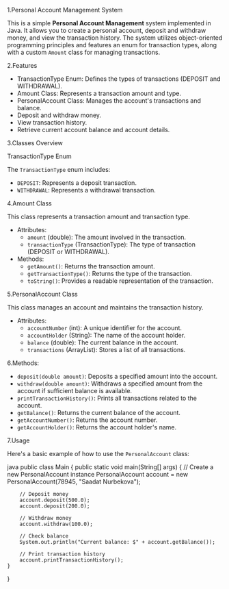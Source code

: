 1.Personal Account Management System

This is a simple **Personal Account Management** system implemented in Java. It allows you to create a personal account, deposit and withdraw money, and view the transaction history. The system utilizes object-oriented programming principles and features an enum for transaction types, along with a custom `Amount` class for managing transactions.

2.Features

- TransactionType Enum: Defines the types of transactions (DEPOSIT and WITHDRAWAL).
- Amount Class: Represents a transaction amount and type.
- PersonalAccount Class: Manages the account's transactions and balance.
- Deposit and withdraw money.
- View transaction history.
- Retrieve current account balance and account details.
  
3.Classes Overview

TransactionType Enum

The `TransactionType` enum includes:
- `DEPOSIT`: Represents a deposit transaction.
- `WITHDRAWAL`: Represents a withdrawal transaction.

4.Amount Class

This class represents a transaction amount and transaction type.
- Attributes:
  - `amount` (double): The amount involved in the transaction.
  - `transactionType` (TransactionType): The type of transaction (DEPOSIT or WITHDRAWAL).
- Methods:
  - `getAmount()`: Returns the transaction amount.
  - `getTransactionType()`: Returns the type of the transaction.
  - `toString()`: Provides a readable representation of the transaction.

5.PersonalAccount Class

This class manages an account and maintains the transaction history.
- Attributes:
  - `accountNumber` (int): A unique identifier for the account.
  - `accountHolder` (String): The name of the account holder.
  - `balance` (double): The current balance in the account.
  - `transactions` (ArrayList<Amount>): Stores a list of all transactions.
  
6.Methods:
  - `deposit(double amount)`: Deposits a specified amount into the account.
  - `withdraw(double amount)`: Withdraws a specified amount from the account if sufficient balance is available.
  - `printTransactionHistory()`: Prints all transactions related to the account.
  - `getBalance()`: Returns the current balance of the account.
  - `getAccountNumber()`: Returns the account number.
  - `getAccountHolder()`: Returns the account holder's name.

7.Usage

Here's a basic example of how to use the `PersonalAccount` class:

java
public class Main {
    public static void main(String[] args) {
        // Create a new PersonalAccount instance
        PersonalAccount account = new PersonalAccount(78945, "Saadat Nurbekova");

        // Deposit money
        account.deposit(500.0);
        account.deposit(200.0);

        // Withdraw money
        account.withdraw(100.0);

        // Check balance
        System.out.println("Current balance: $" + account.getBalance());

        // Print transaction history
        account.printTransactionHistory();
    }
}
